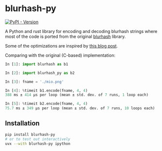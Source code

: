# blurhash-py

[![PyPI - Version](https://img.shields.io/pypi/v/blurhash-py)](https://pypi.org/project/blurhash-py/)

A Python and rust library for encoding and decoding blurhash strings where most of the code is
ported from the original [blurhash](https://github.com/woltapp/blurhash) library.

Some of the optimizations are inspired by [this blog post](https://uploadcare.com/blog/faster-blurhash/).

Comparing with the original (C-based) implementation:

```python
In [1]: import blurhash as b1

In [2]: import blurhash_py as b2

In [3]: fname = './mio.png'

In [4]: %timeit b1.encode(fname, 4, 4)
388 ms ± 414 μs per loop (mean ± std. dev. of 7 runs, 1 loop each)

In [5]: %timeit b2.encode(fname, 4, 4)
75.7 ms ± 349 μs per loop (mean ± std. dev. of 7 runs, 10 loops each)
```

## Installation

```bash
pip install blurhash-py
# or to test out interactively
uvx --with blurhash-py ipython
```
